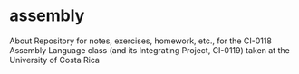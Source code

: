 # assembly
About Repository for notes, exercises, homework, etc., for the CI-0118 Assembly Language class (and its Integrating Project, CI-0119) taken at the University of Costa Rica
